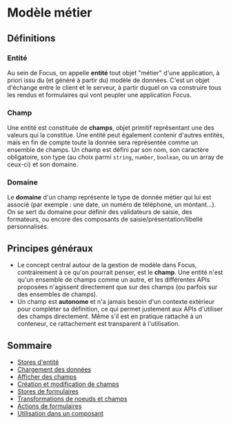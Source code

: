 # Modèle métier <!-- {docsify-ignore-all} -->

## Définitions

### Entité

Au sein de Focus, on appelle **entité** tout objet "métier" d'une application, à priori issu du (et généré à partir du) modèle de données. C'est un objet d'échange entre le client et le serveur, à partir duquel on va construire tous les rendus et formulaires qui vont peupler une application Focus.

### Champ

Une entité est constituée de **champs**, objet primitif représentant une des valeurs qui la constitue. Une entité peut également contenir d'autres entités, mais en fin de compte toute la donnée sera représentée comme un ensemble de champs. Un champ est défini par son nom, son caractère obligatoire, son type (au choix parmi `string`, `number`, `boolean`, ou un array de ceux-ci) et son domaine.

### Domaine

Le **domaine** d'un champ représente le type de donnée métier qui lui est associé (par exemple : une date, un numéro de téléphone, un montant...). On se sert du domaine pour définir des validateurs de saisie, des formateurs, ou encore des composants de saisie/présentation/libellé personnalisés.

## Principes généraux

-   Le concept central autour de la gestion de modèle dans Focus, contrairement à ce qu'on pourrait penser, est le **champ**. Une entité n'est qu'un ensemble de champs comme un autre, et les différentes APIs proposées n'agissent directement que sur des champs (ou parfois sur des ensembles de champs).
-   Un champ est **autonome** et n'a jamais besoin d'un contexte extérieur pour compléter sa définition, ce qui permet justement aux APIs d'utiliser des champs directement. Même s'il est en pratique rattaché à un conteneur, ce rattachement est transparent à l'utilisation.

## Sommaire

-   [Stores d'entité](model/store.md)
-   [Chargement des données](model/load.md)
-   [Afficher des champs](model/display-fields.md)
-   [Création et modification de champs](model/make-field.md)
-   [Stores de formulaires](model/form-store.md)
-   [Transformations de noeuds et champs](model/form-transforms.md)
-   [Actions de formulaires](model/form-actions.md)
-   [Utilisation dans un composant](model/form-usage.md)
